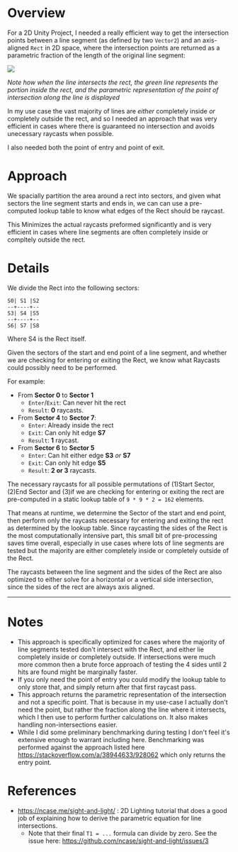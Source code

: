 # Overview

For a 2D Unity Project, I needed a really efficient way to get the intersection points between a line segment (as defined by two `Vector2`) and an axis-aligned `Rect` in 2D space, where the intersection points are returned as a parametric fraction of the length of the original line segment:

![](https://i.imgur.com/XL6NVkd.gif)

_Note how when the line intersects the rect, the green line represents the portion inside the rect, and the parametric representation of the point of intersection along the line is displayed_

In my use case the vast majority of lines are *either* completely inside *or* completely outside the rect, and so I needed an approach that was very efficient in cases where there is guaranteed no intersection and avoids unecessary raycasts when possible.

I also needed both the point of entry and point of exit.


# Approach

We spacially partition the area around a rect into sectors, and given what sectors the line segment starts and ends in, we can can use a pre-computed lookup table to know what edges of the Rect should be raycast.

This Minimizes the actual raycasts preformed significantly and is very efficient in cases where line segments are often completely inside or compltely outside the rect.

# Details

We divide the Rect into the following sectors:
```
S0| S1 |S2
--+----+--
S3| S4 |S5
--+----+--
S6| S7 |S8
```
Where S4 is the Rect itself.

Given the sectors of the start and end point of a line segment, and whether we are checking for entering or exiting the Rect, we know what Raycasts could possibly need to be performed.

For example:
- From **Sector 0** to **Sector 1**
  - `Enter`/`Exit`: Can never hit the rect 
  - `Result`: **0** raycasts.
- From **Sector 4** to **Sector 7**: 
  - `Enter`: Already inside the rect
  - `Exit`: Can only hit edge **S7**
  - `Result`: **1** raycast.
- From **Sector 6** to **Sector 5**
  - `Enter`: Can hit either edge **S3** *or* **S7** 
  - `Exit`: Can only hit edge **S5**
  - `Result`: **2 or 3** raycasts.

The necessary raycasts for all possible permutations of (1)Start Sector, (2)End Sector and (3)if we are checking for entering or exiting the rect are pre-computed in a static lookup table of `9 * 9 * 2 = 162` elements.

That means at runtime, we determine the Sector of the start and end point, then perform only the raycasts necessary for entering and exiting the rect as determined by the lookup table. Since raycasting the sides of the Rect is the most computationally intensive part, this small bit of pre-processing saves time overall, especially in use cases where lots of line segments are tested but the majority are either completely inside or completely outside of the Rect.

The raycasts between the line segment and the sides of the Rect are also optimized to either solve for a horizontal or a vertical side intersection, since the sides of the rect are always axis aligned.

-----

# Notes
- This approach is specifically optimized for cases where the majority of line segments tested don't intersect with the Rect, and either lie completely inside or completely outside. If intersections were much more common then a brute force approach of testing the 4 sides until 2 hits are found might be marginally faster.
- If you only need the point of entry you could modify the lookup table to only store that, and simply return after that first raycast pass.
- This approach returns the parametric representation of the intersection and not a specific point. That is because in my use-case I actually don't need the point, but rather the fraction along the line where it intersects, which I then use to perform further calculations on. It also makes handling non-intersections easier.
- While I did some preliminary benchmarking during testing I don't feel it's extensive enough to warrant including here. Benchmarking was performed against the approach listed here https://stackoverflow.com/a/38944633/928062 which only returns the entry point.

# References
- https://ncase.me/sight-and-light/ : 2D Lighting tutorial that does a good job of explaining how to derive the parametric equation for line intersections. 
  - Note that their final `T1 = ...` formula can divide by zero. See the issue here: https://github.com/ncase/sight-and-light/issues/3